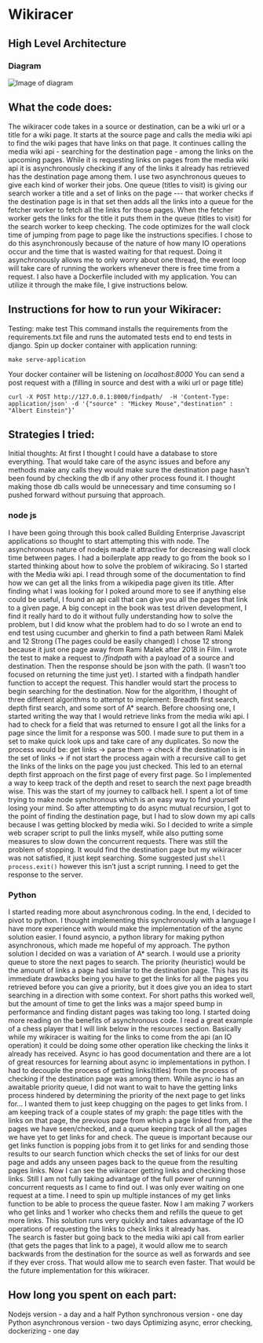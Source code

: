 # Wikiracer 

## High Level Architecture 
### Diagram
![Image of diagram](https://user-images.githubusercontent.com/11155241/79812892-03e0ff00-832f-11ea-9a14-4345c9b1b088.png)
## What the code does:
The wikiracer code takes in a source or destination, can be a wiki url or a title for a wiki page. It starts at the source page and calls the media wiki api to find the wiki pages that have links on that page. It continues calling the media wiki api - searching for the destination page -  among the links on the upcoming pages. While it is requesting links on pages from the media wiki api it is asynchronously checking if any of the links it already has retrieved has the destination page among them. I use two asynchronous queues to give each kind of worker their jobs. One queue (titles to visit) is giving our search worker a title and a set of links on the page --- that worker checks if the destination page is in that set then adds all the links into a queue for the fetcher worker to fetch all the links for those pages. When the fetcher worker gets the links for the title it puts them in the queue (titles to visit) for the search worker to keep checking.
The code optimizes for the wall clock time of jumping from page to page like the instructions specifies. I chose to do this asynchronously because of the nature of how many IO operations occur and the time that is wasted waiting for that request. Doing it asynchronously allows me to only worry about one thread, the event loop will take care of running the workers whenever there is free time from a request. 
I also have a Dockerfile included with my application. You can utilize it through the make file, I give instructions below. 

## Instructions for how to run your Wikiracer:
Testing:
make test
	This command installs the requirements from the requirements.txt file and runs the automated tests end to end tests in django.
Spin up docker container with application running:
 ```Shell
 make serve-application
 ```
Your docker container will be listening on *localhost:8000*
You can send a post request with a (filling in source and dest with a wiki url or page title)
```Shell 
curl -X POST http://127.0.0.1:8000/findpath/  -H 'Content-Type: application/json' -d '{"source" : "Mickey Mouse","destination" : "Albert Einstein"}’
```

## Strategies I tried:
Initial thoughts:
At first I thought I could have a database to store everything. That would take care of the async issues and before any methods make any calls they would make sure the destination page hasn't been found by checking the db if any other process found it. I thought making those db calls would be unnecessary and time consuming so I pushed forward without pursuing that approach.

### node js

I have been going through this book called Building Enterprise Javascript applications so thought to start attempting this with node. The asynchronous nature of nodejs made it attractive for decreasing wall clock time between pages. I had a boilerplate app ready to go from the book so I started thinking about how to solve the problem of wikiracing. 
So I started with the Media wiki api. I read through some of the documentation to find how we can get all the links from a wikipedia page given its title. After finding what I was looking for I poked around more to see if anything else could be useful, I found an api call that can give you all the pages that link to a given page. 
A big concept in the book was test driven development, I find it really hard to do it without fully understanding how to solve the problem, but I did know what the problem had to do so I wrote an end to end test using cucumber and gherkin to find a path between Rami Malek and 12 Strong (The pages could be easily changed) I chose 12 strong because it just one page away from Rami Malek after 2018 in Film. 
I wrote the test to make a request to */findpath* with a payload of a source and destination. Then the response should be json with the path. (I wasn’t too focused on returning the time just yet). I started with a findpath handler function to accept the request. This handler would start the process to begin searching for the destination.
Now for the algorithm,  I thought of three different algorithms to attempt to implement: Breadth first search, depth first search, and some sort of A* search.
Before choosing one, I started writing the way that I would retrieve links from the media wiki api. I had to check for a field that was returned to ensure I got all the links for a page since the limit for a response was 500. I made sure to put them in a set to make quick look ups and take care of any duplicates. 
So now the process would be: get links -> parse them -> check if the destination is in the set of links -> if not start the process again with a recursive call to get the links of the links on the page you just checked. This led to an eternal depth first approach on the first page of every first page. So I implemented a way to keep track of the depth and reset to search the next page breadth wise. This was the start of my journey to callback hell. 
I spent a lot of time trying to make node synchronous which is an easy way to find yourself losing your mind. So after attempting to do async mutual recursion, I got to the point of finding the destination page, but I had to slow down my api calls because I was getting blocked by media wiki. So I decided to write a simple web scraper script to pull the links myself, while also putting some measures to slow down the concurrent requests.
There was still the problem of stopping. It would find the destination page but my wikiracer was not satisfied, it just kept searching. Some suggested just ```shell process.exit()``` however this isn’t just a script running. I need to get the response to the server.

### Python

I started reading more about asynchronous coding. In the end, I decided to pivot to python. I thought implementing this synchronously with a language I have more experience with would make the implementation of the async solution easier. I found asyncio, a python library for making python asynchronous, which made me hopeful of my approach.
The python solution I decided on was a variation of A* search. I would use a priority queue to store the next pages to search. The priority (heuristic) would be the amount of links a page had similar to the destination page. This has its immediate drawbacks being you have to get the links for all the pages you retrieved before you can give a priority, but it does give you an idea to start searching in a direction with some context. For short paths this worked well, but the amount of time to get the links was a major speed bump in performance and finding distant pages was taking too long.
I started doing more reading on the benefits of asynchronous code. I read a great example of a chess player that I will link below in the resources section. Basically while my wikiracer is waiting for the links to come from the api (an IO operation) it could be doing some other operation like checking the links it already has received. 
Async io has good documentation and there are a lot of great resources for learning about async io implementations in python. I had to decouple the process of getting links(titles) from the process of checking if the destination page was among them. While async io has an awaitable priority queue, I did not want to wait to have the getting links process hindered by determining the priority of the next page to get links for… I wanted them to just keep chugging on the pages to get links from. I am keeping track of a couple states of my graph: the page titles with the links on that page, the previous page from which a page linked from, all the pages we have seen/checked, and a queue keeping track of all the pages we have yet to get links for and check.
The queue is important because our get links function is popping jobs from it to get links for and sending those results to our search function which checks the set of links for our dest page and adds any unseen pages back to the queue from the resulting pages links. 
Now I can see the wikiracer getting links and checking those links. Still I am not fully taking advantage of the full power of running concurrent requests as I came to find out. I was only ever waiting on one request at a time. I need to spin up multiple instances of my get links function to be able to process the queue faster. 
Now I am making 7 workers who get links and 1 worker who checks them and refills the queue to get more links. This solution runs very quickly and takes advantage of the IO operations of requesting the links to check links it already has.  
 The search is faster but going back to the media wiki api call from earlier (that gets the pages that link to a page), it would allow me to search backwards from the destination for the source as well as forwards and see if they ever cross. That would allow me to search even faster. That would be the future implementation for this wikiracer. 

## How long you spent on each part:
Nodejs version - 				    a day and a half
Python synchronous version - 			    one day
Python asynchronous version - 			    two days
Optimizing async, error checking, dockerizing -	    one day 
